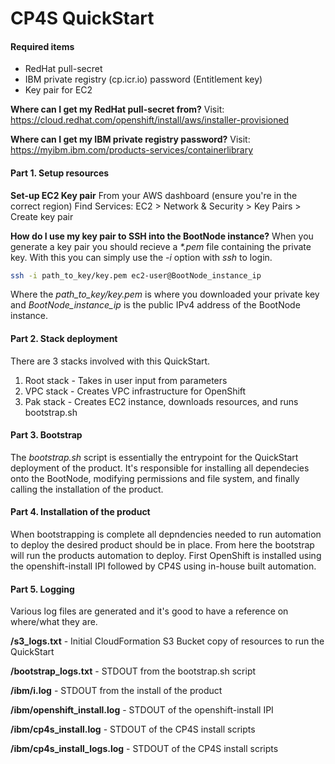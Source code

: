 # CP4S QuickStart

#### Required items

- RedHat pull-secret
- IBM private registry (cp.icr.io) password (Entitlement key)
- Key pair for EC2

**Where can I get my RedHat pull-secret from?**
Visit: https://cloud.redhat.com/openshift/install/aws/installer-provisioned

**Where can I get my IBM private registry password?**
Visit: https://myibm.ibm.com/products-services/containerlibrary

#### Part 1. Setup resources

**Set-up EC2 Key pair**
From your AWS dashboard (ensure you're in the correct region)
Find Services: EC2 > Network & Security > Key Pairs > Create key pair

**How do I use my key pair to SSH into the BootNode instance?**
When you generate a key pair you should recieve a *\*.pem* file containing the private key. With this you can simply use the *-i* option with *ssh* to login.

```bash
ssh -i path_to_key/key.pem ec2-user@BootNode_instance_ip
```

Where the *path_to_key/key.pem* is where you downloaded your private key and *BootNode_instance_ip* is the public IPv4 address of the BootNode instance.

#### Part 2. Stack deployment

There are 3 stacks involved with this QuickStart.

1. Root stack - Takes in user input from parameters
2. VPC stack - Creates VPC infrastructure for OpenShift
3. Pak stack - Creates EC2 instance, downloads resources, and runs bootstrap.sh

#### Part 3. Bootstrap

The *bootstrap.sh* script is essentially the entrypoint for the QuickStart deployment of the product. It's responsible for installing all dependecies onto the BootNode, modifying permissions and file system, and finally calling the installation of the product.

#### Part 4. Installation of the product

When bootstrapping is complete all depndencies needed to run automation to deploy the desired product should be in place. From here the bootstrap will run the products automation to deploy. First OpenShift is installed using the openshift-install IPI followed by CP4S using in-house built automation.

#### Part 5. Logging

Various log files are generated and it's good to have a reference on where/what they are.

**/s3_logs.txt** - Initial CloudFormation S3 Bucket copy of resources to run the QuickStart

**/bootstrap_logs.txt** - STDOUT from the bootstrap.sh script

**/ibm/i.log** - STDOUT from the install of the product

**/ibm/openshift_install.log** - STDOUT of the openshift-install IPI

**/ibm/cp4s_install.log** - STDOUT of the CP4S install scripts

**/ibm/cp4s_install_logs.log** - STDOUT of the CP4S install scripts
